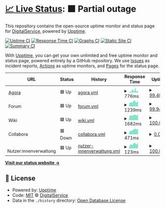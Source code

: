 # [📈 Live Status](https://digitalservice4germany.github.io/agora-uptime): <!--live status--> **🟧 Partial outage**

This repository contains the open-source uptime monitor and status page for [DigitalService](https://digitalservice.bund.de), powered by [Upptime](https://github.com/upptime/upptime).

[![Uptime CI](https://github.com/digitalservice4germany/agora-uptime/workflows/Uptime%20CI/badge.svg)](https://github.com/digitalservice4germany/agora-uptime/actions?query=workflow%3A%22Uptime+CI%22)
[![Response Time CI](https://github.com/digitalservice4germany/agora-uptime/workflows/Response%20Time%20CI/badge.svg)](https://github.com/digitalservice4germany/agora-uptime/actions?query=workflow%3A%22Response+Time+CI%22)
[![Graphs CI](https://github.com/digitalservice4germany/agora-uptime/workflows/Graphs%20CI/badge.svg)](https://github.com/digitalservice4germany/agora-uptime/actions?query=workflow%3A%22Graphs+CI%22)
[![Static Site CI](https://github.com/digitalservice4germany/agora-uptime/workflows/Static%20Site%20CI/badge.svg)](https://github.com/digitalservice4germany/agora-uptime/actions?query=workflow%3A%22Static+Site+CI%22)
[![Summary CI](https://github.com/digitalservice4germany/agora-uptime/workflows/Summary%20CI/badge.svg)](https://github.com/digitalservice4germany/agora-uptime/actions?query=workflow%3A%22Summary+CI%22)

With [Upptime](https://upptime.js.org), you can get your own unlimited and free uptime monitor and status page, powered entirely by a GitHub repository. We use [Issues](https://github.com/digitalservice4germany/agora-uptime/issues) as incident reports, [Actions](https://github.com/digitalservice4germany/agora-uptime/actions) as uptime monitors, and [Pages](https://digitalservice4germany.github.io/agora-uptime) for the status page.

<!--start: status pages-->
<!-- This summary is generated by Upptime (https://github.com/upptime/upptime) -->
<!-- Do not edit this manually, your changes will be overwritten -->
<!-- prettier-ignore -->
| URL | Status | History | Response Time | Uptime |
| --- | ------ | ------- | ------------- | ------ |
| <img alt="" src="https://nutzerinnenverwaltung.agora-oegd.de/auth/resources/72dib/login/agora/img/favicon.ico" height="13"> [Agora](https://agora-oegd.de) | 🟩 Up | [agora.yml](https://github.com/digitalservice4germany/agora-uptime/commits/HEAD/history/agora.yml) | <details><summary><img alt="Response time graph" src="./graphs/agora/response-time-week.png" height="20"> 776ms</summary><br><a href="https://digitalservice4germany.github.io/agora-uptime/history/agora"><img alt="Response time 1425" src="https://img.shields.io/endpoint?url=https%3A%2F%2Fraw.githubusercontent.com%2Fdigitalservice4germany%2Fagora-uptime%2FHEAD%2Fapi%2Fagora%2Fresponse-time.json"></a><br><a href="https://digitalservice4germany.github.io/agora-uptime/history/agora"><img alt="24-hour response time 804" src="https://img.shields.io/endpoint?url=https%3A%2F%2Fraw.githubusercontent.com%2Fdigitalservice4germany%2Fagora-uptime%2FHEAD%2Fapi%2Fagora%2Fresponse-time-day.json"></a><br><a href="https://digitalservice4germany.github.io/agora-uptime/history/agora"><img alt="7-day response time 776" src="https://img.shields.io/endpoint?url=https%3A%2F%2Fraw.githubusercontent.com%2Fdigitalservice4germany%2Fagora-uptime%2FHEAD%2Fapi%2Fagora%2Fresponse-time-week.json"></a><br><a href="https://digitalservice4germany.github.io/agora-uptime/history/agora"><img alt="30-day response time 1425" src="https://img.shields.io/endpoint?url=https%3A%2F%2Fraw.githubusercontent.com%2Fdigitalservice4germany%2Fagora-uptime%2FHEAD%2Fapi%2Fagora%2Fresponse-time-month.json"></a><br><a href="https://digitalservice4germany.github.io/agora-uptime/history/agora"><img alt="1-year response time 1425" src="https://img.shields.io/endpoint?url=https%3A%2F%2Fraw.githubusercontent.com%2Fdigitalservice4germany%2Fagora-uptime%2FHEAD%2Fapi%2Fagora%2Fresponse-time-year.json"></a></details> | <details><summary><a href="https://digitalservice4germany.github.io/agora-uptime/history/agora">99.48%</a></summary><a href="https://digitalservice4germany.github.io/agora-uptime/history/agora"><img alt="All-time uptime 97.90%" src="https://img.shields.io/endpoint?url=https%3A%2F%2Fraw.githubusercontent.com%2Fdigitalservice4germany%2Fagora-uptime%2FHEAD%2Fapi%2Fagora%2Fuptime.json"></a><br><a href="https://digitalservice4germany.github.io/agora-uptime/history/agora"><img alt="24-hour uptime 100.00%" src="https://img.shields.io/endpoint?url=https%3A%2F%2Fraw.githubusercontent.com%2Fdigitalservice4germany%2Fagora-uptime%2FHEAD%2Fapi%2Fagora%2Fuptime-day.json"></a><br><a href="https://digitalservice4germany.github.io/agora-uptime/history/agora"><img alt="7-day uptime 99.48%" src="https://img.shields.io/endpoint?url=https%3A%2F%2Fraw.githubusercontent.com%2Fdigitalservice4germany%2Fagora-uptime%2FHEAD%2Fapi%2Fagora%2Fuptime-week.json"></a><br><a href="https://digitalservice4germany.github.io/agora-uptime/history/agora"><img alt="30-day uptime 97.90%" src="https://img.shields.io/endpoint?url=https%3A%2F%2Fraw.githubusercontent.com%2Fdigitalservice4germany%2Fagora-uptime%2FHEAD%2Fapi%2Fagora%2Fuptime-month.json"></a><br><a href="https://digitalservice4germany.github.io/agora-uptime/history/agora"><img alt="1-year uptime 97.90%" src="https://img.shields.io/endpoint?url=https%3A%2F%2Fraw.githubusercontent.com%2Fdigitalservice4germany%2Fagora-uptime%2FHEAD%2Fapi%2Fagora%2Fuptime-year.json"></a></details>
| <img alt="" src="https://nutzerinnenverwaltung.agora-oegd.de/auth/resources/72dib/login/agora/img/favicon.ico" height="13"> Forum | 🟩 Up | [forum.yml](https://github.com/digitalservice4germany/agora-uptime/commits/HEAD/history/forum.yml) | <details><summary><img alt="Response time graph" src="./graphs/forum/response-time-week.png" height="20"> 1239ms</summary><br><a href="https://digitalservice4germany.github.io/agora-uptime/history/forum"><img alt="Response time 1162" src="https://img.shields.io/endpoint?url=https%3A%2F%2Fraw.githubusercontent.com%2Fdigitalservice4germany%2Fagora-uptime%2FHEAD%2Fapi%2Fforum%2Fresponse-time.json"></a><br><a href="https://digitalservice4germany.github.io/agora-uptime/history/forum"><img alt="24-hour response time 1318" src="https://img.shields.io/endpoint?url=https%3A%2F%2Fraw.githubusercontent.com%2Fdigitalservice4germany%2Fagora-uptime%2FHEAD%2Fapi%2Fforum%2Fresponse-time-day.json"></a><br><a href="https://digitalservice4germany.github.io/agora-uptime/history/forum"><img alt="7-day response time 1239" src="https://img.shields.io/endpoint?url=https%3A%2F%2Fraw.githubusercontent.com%2Fdigitalservice4germany%2Fagora-uptime%2FHEAD%2Fapi%2Fforum%2Fresponse-time-week.json"></a><br><a href="https://digitalservice4germany.github.io/agora-uptime/history/forum"><img alt="30-day response time 1162" src="https://img.shields.io/endpoint?url=https%3A%2F%2Fraw.githubusercontent.com%2Fdigitalservice4germany%2Fagora-uptime%2FHEAD%2Fapi%2Fforum%2Fresponse-time-month.json"></a><br><a href="https://digitalservice4germany.github.io/agora-uptime/history/forum"><img alt="1-year response time 1162" src="https://img.shields.io/endpoint?url=https%3A%2F%2Fraw.githubusercontent.com%2Fdigitalservice4germany%2Fagora-uptime%2FHEAD%2Fapi%2Fforum%2Fresponse-time-year.json"></a></details> | <details><summary><a href="https://digitalservice4germany.github.io/agora-uptime/history/forum">99.94%</a></summary><a href="https://digitalservice4germany.github.io/agora-uptime/history/forum"><img alt="All-time uptime 99.98%" src="https://img.shields.io/endpoint?url=https%3A%2F%2Fraw.githubusercontent.com%2Fdigitalservice4germany%2Fagora-uptime%2FHEAD%2Fapi%2Fforum%2Fuptime.json"></a><br><a href="https://digitalservice4germany.github.io/agora-uptime/history/forum"><img alt="24-hour uptime 100.00%" src="https://img.shields.io/endpoint?url=https%3A%2F%2Fraw.githubusercontent.com%2Fdigitalservice4germany%2Fagora-uptime%2FHEAD%2Fapi%2Fforum%2Fuptime-day.json"></a><br><a href="https://digitalservice4germany.github.io/agora-uptime/history/forum"><img alt="7-day uptime 99.94%" src="https://img.shields.io/endpoint?url=https%3A%2F%2Fraw.githubusercontent.com%2Fdigitalservice4germany%2Fagora-uptime%2FHEAD%2Fapi%2Fforum%2Fuptime-week.json"></a><br><a href="https://digitalservice4germany.github.io/agora-uptime/history/forum"><img alt="30-day uptime 99.98%" src="https://img.shields.io/endpoint?url=https%3A%2F%2Fraw.githubusercontent.com%2Fdigitalservice4germany%2Fagora-uptime%2FHEAD%2Fapi%2Fforum%2Fuptime-month.json"></a><br><a href="https://digitalservice4germany.github.io/agora-uptime/history/forum"><img alt="1-year uptime 99.98%" src="https://img.shields.io/endpoint?url=https%3A%2F%2Fraw.githubusercontent.com%2Fdigitalservice4germany%2Fagora-uptime%2FHEAD%2Fapi%2Fforum%2Fuptime-year.json"></a></details>
| <img alt="" src="https://nutzerinnenverwaltung.agora-oegd.de/auth/resources/72dib/login/agora/img/favicon.ico" height="13"> Wiki | 🟩 Up | [wiki.yml](https://github.com/digitalservice4germany/agora-uptime/commits/HEAD/history/wiki.yml) | <details><summary><img alt="Response time graph" src="./graphs/wiki/response-time-week.png" height="20"> 1682ms</summary><br><a href="https://digitalservice4germany.github.io/agora-uptime/history/wiki"><img alt="Response time 1670" src="https://img.shields.io/endpoint?url=https%3A%2F%2Fraw.githubusercontent.com%2Fdigitalservice4germany%2Fagora-uptime%2FHEAD%2Fapi%2Fwiki%2Fresponse-time.json"></a><br><a href="https://digitalservice4germany.github.io/agora-uptime/history/wiki"><img alt="24-hour response time 1928" src="https://img.shields.io/endpoint?url=https%3A%2F%2Fraw.githubusercontent.com%2Fdigitalservice4germany%2Fagora-uptime%2FHEAD%2Fapi%2Fwiki%2Fresponse-time-day.json"></a><br><a href="https://digitalservice4germany.github.io/agora-uptime/history/wiki"><img alt="7-day response time 1682" src="https://img.shields.io/endpoint?url=https%3A%2F%2Fraw.githubusercontent.com%2Fdigitalservice4germany%2Fagora-uptime%2FHEAD%2Fapi%2Fwiki%2Fresponse-time-week.json"></a><br><a href="https://digitalservice4germany.github.io/agora-uptime/history/wiki"><img alt="30-day response time 1670" src="https://img.shields.io/endpoint?url=https%3A%2F%2Fraw.githubusercontent.com%2Fdigitalservice4germany%2Fagora-uptime%2FHEAD%2Fapi%2Fwiki%2Fresponse-time-month.json"></a><br><a href="https://digitalservice4germany.github.io/agora-uptime/history/wiki"><img alt="1-year response time 1670" src="https://img.shields.io/endpoint?url=https%3A%2F%2Fraw.githubusercontent.com%2Fdigitalservice4germany%2Fagora-uptime%2FHEAD%2Fapi%2Fwiki%2Fresponse-time-year.json"></a></details> | <details><summary><a href="https://digitalservice4germany.github.io/agora-uptime/history/wiki">100.00%</a></summary><a href="https://digitalservice4germany.github.io/agora-uptime/history/wiki"><img alt="All-time uptime 100.00%" src="https://img.shields.io/endpoint?url=https%3A%2F%2Fraw.githubusercontent.com%2Fdigitalservice4germany%2Fagora-uptime%2FHEAD%2Fapi%2Fwiki%2Fuptime.json"></a><br><a href="https://digitalservice4germany.github.io/agora-uptime/history/wiki"><img alt="24-hour uptime 100.00%" src="https://img.shields.io/endpoint?url=https%3A%2F%2Fraw.githubusercontent.com%2Fdigitalservice4germany%2Fagora-uptime%2FHEAD%2Fapi%2Fwiki%2Fuptime-day.json"></a><br><a href="https://digitalservice4germany.github.io/agora-uptime/history/wiki"><img alt="7-day uptime 100.00%" src="https://img.shields.io/endpoint?url=https%3A%2F%2Fraw.githubusercontent.com%2Fdigitalservice4germany%2Fagora-uptime%2FHEAD%2Fapi%2Fwiki%2Fuptime-week.json"></a><br><a href="https://digitalservice4germany.github.io/agora-uptime/history/wiki"><img alt="30-day uptime 100.00%" src="https://img.shields.io/endpoint?url=https%3A%2F%2Fraw.githubusercontent.com%2Fdigitalservice4germany%2Fagora-uptime%2FHEAD%2Fapi%2Fwiki%2Fuptime-month.json"></a><br><a href="https://digitalservice4germany.github.io/agora-uptime/history/wiki"><img alt="1-year uptime 100.00%" src="https://img.shields.io/endpoint?url=https%3A%2F%2Fraw.githubusercontent.com%2Fdigitalservice4germany%2Fagora-uptime%2FHEAD%2Fapi%2Fwiki%2Fuptime-year.json"></a></details>
| <img alt="" src="https://nutzerinnenverwaltung.agora-oegd.de/auth/resources/72dib/login/agora/img/favicon.ico" height="13"> Collabora | 🟥 Down | [collabora.yml](https://github.com/digitalservice4germany/agora-uptime/commits/HEAD/history/collabora.yml) | <details><summary><img alt="Response time graph" src="./graphs/collabora/response-time-week.png" height="20"> 471ms</summary><br><a href="https://digitalservice4germany.github.io/agora-uptime/history/collabora"><img alt="Response time 489" src="https://img.shields.io/endpoint?url=https%3A%2F%2Fraw.githubusercontent.com%2Fdigitalservice4germany%2Fagora-uptime%2FHEAD%2Fapi%2Fcollabora%2Fresponse-time.json"></a><br><a href="https://digitalservice4germany.github.io/agora-uptime/history/collabora"><img alt="24-hour response time 511" src="https://img.shields.io/endpoint?url=https%3A%2F%2Fraw.githubusercontent.com%2Fdigitalservice4germany%2Fagora-uptime%2FHEAD%2Fapi%2Fcollabora%2Fresponse-time-day.json"></a><br><a href="https://digitalservice4germany.github.io/agora-uptime/history/collabora"><img alt="7-day response time 471" src="https://img.shields.io/endpoint?url=https%3A%2F%2Fraw.githubusercontent.com%2Fdigitalservice4germany%2Fagora-uptime%2FHEAD%2Fapi%2Fcollabora%2Fresponse-time-week.json"></a><br><a href="https://digitalservice4germany.github.io/agora-uptime/history/collabora"><img alt="30-day response time 489" src="https://img.shields.io/endpoint?url=https%3A%2F%2Fraw.githubusercontent.com%2Fdigitalservice4germany%2Fagora-uptime%2FHEAD%2Fapi%2Fcollabora%2Fresponse-time-month.json"></a><br><a href="https://digitalservice4germany.github.io/agora-uptime/history/collabora"><img alt="1-year response time 489" src="https://img.shields.io/endpoint?url=https%3A%2F%2Fraw.githubusercontent.com%2Fdigitalservice4germany%2Fagora-uptime%2FHEAD%2Fapi%2Fcollabora%2Fresponse-time-year.json"></a></details> | <details><summary><a href="https://digitalservice4germany.github.io/agora-uptime/history/collabora">0.00%</a></summary><a href="https://digitalservice4germany.github.io/agora-uptime/history/collabora"><img alt="All-time uptime 28.70%" src="https://img.shields.io/endpoint?url=https%3A%2F%2Fraw.githubusercontent.com%2Fdigitalservice4germany%2Fagora-uptime%2FHEAD%2Fapi%2Fcollabora%2Fuptime.json"></a><br><a href="https://digitalservice4germany.github.io/agora-uptime/history/collabora"><img alt="24-hour uptime 0.00%" src="https://img.shields.io/endpoint?url=https%3A%2F%2Fraw.githubusercontent.com%2Fdigitalservice4germany%2Fagora-uptime%2FHEAD%2Fapi%2Fcollabora%2Fuptime-day.json"></a><br><a href="https://digitalservice4germany.github.io/agora-uptime/history/collabora"><img alt="7-day uptime 0.00%" src="https://img.shields.io/endpoint?url=https%3A%2F%2Fraw.githubusercontent.com%2Fdigitalservice4germany%2Fagora-uptime%2FHEAD%2Fapi%2Fcollabora%2Fuptime-week.json"></a><br><a href="https://digitalservice4germany.github.io/agora-uptime/history/collabora"><img alt="30-day uptime 28.70%" src="https://img.shields.io/endpoint?url=https%3A%2F%2Fraw.githubusercontent.com%2Fdigitalservice4germany%2Fagora-uptime%2FHEAD%2Fapi%2Fcollabora%2Fuptime-month.json"></a><br><a href="https://digitalservice4germany.github.io/agora-uptime/history/collabora"><img alt="1-year uptime 28.70%" src="https://img.shields.io/endpoint?url=https%3A%2F%2Fraw.githubusercontent.com%2Fdigitalservice4germany%2Fagora-uptime%2FHEAD%2Fapi%2Fcollabora%2Fuptime-year.json"></a></details>
| <img alt="" src="https://nutzerinnenverwaltung.agora-oegd.de/auth/resources/72dib/login/agora/img/favicon.ico" height="13"> Nutzer:innenverwaltung | 🟩 Up | [nutzer-innenverwaltung.yml](https://github.com/digitalservice4germany/agora-uptime/commits/HEAD/history/nutzer-innenverwaltung.yml) | <details><summary><img alt="Response time graph" src="./graphs/nutzer-innenverwaltung/response-time-week.png" height="20"> 123ms</summary><br><a href="https://digitalservice4germany.github.io/agora-uptime/history/nutzer-innenverwaltung"><img alt="Response time 126" src="https://img.shields.io/endpoint?url=https%3A%2F%2Fraw.githubusercontent.com%2Fdigitalservice4germany%2Fagora-uptime%2FHEAD%2Fapi%2Fnutzer-innenverwaltung%2Fresponse-time.json"></a><br><a href="https://digitalservice4germany.github.io/agora-uptime/history/nutzer-innenverwaltung"><img alt="24-hour response time 146" src="https://img.shields.io/endpoint?url=https%3A%2F%2Fraw.githubusercontent.com%2Fdigitalservice4germany%2Fagora-uptime%2FHEAD%2Fapi%2Fnutzer-innenverwaltung%2Fresponse-time-day.json"></a><br><a href="https://digitalservice4germany.github.io/agora-uptime/history/nutzer-innenverwaltung"><img alt="7-day response time 123" src="https://img.shields.io/endpoint?url=https%3A%2F%2Fraw.githubusercontent.com%2Fdigitalservice4germany%2Fagora-uptime%2FHEAD%2Fapi%2Fnutzer-innenverwaltung%2Fresponse-time-week.json"></a><br><a href="https://digitalservice4germany.github.io/agora-uptime/history/nutzer-innenverwaltung"><img alt="30-day response time 126" src="https://img.shields.io/endpoint?url=https%3A%2F%2Fraw.githubusercontent.com%2Fdigitalservice4germany%2Fagora-uptime%2FHEAD%2Fapi%2Fnutzer-innenverwaltung%2Fresponse-time-month.json"></a><br><a href="https://digitalservice4germany.github.io/agora-uptime/history/nutzer-innenverwaltung"><img alt="1-year response time 126" src="https://img.shields.io/endpoint?url=https%3A%2F%2Fraw.githubusercontent.com%2Fdigitalservice4germany%2Fagora-uptime%2FHEAD%2Fapi%2Fnutzer-innenverwaltung%2Fresponse-time-year.json"></a></details> | <details><summary><a href="https://digitalservice4germany.github.io/agora-uptime/history/nutzer-innenverwaltung">100.00%</a></summary><a href="https://digitalservice4germany.github.io/agora-uptime/history/nutzer-innenverwaltung"><img alt="All-time uptime 100.00%" src="https://img.shields.io/endpoint?url=https%3A%2F%2Fraw.githubusercontent.com%2Fdigitalservice4germany%2Fagora-uptime%2FHEAD%2Fapi%2Fnutzer-innenverwaltung%2Fuptime.json"></a><br><a href="https://digitalservice4germany.github.io/agora-uptime/history/nutzer-innenverwaltung"><img alt="24-hour uptime 100.00%" src="https://img.shields.io/endpoint?url=https%3A%2F%2Fraw.githubusercontent.com%2Fdigitalservice4germany%2Fagora-uptime%2FHEAD%2Fapi%2Fnutzer-innenverwaltung%2Fuptime-day.json"></a><br><a href="https://digitalservice4germany.github.io/agora-uptime/history/nutzer-innenverwaltung"><img alt="7-day uptime 100.00%" src="https://img.shields.io/endpoint?url=https%3A%2F%2Fraw.githubusercontent.com%2Fdigitalservice4germany%2Fagora-uptime%2FHEAD%2Fapi%2Fnutzer-innenverwaltung%2Fuptime-week.json"></a><br><a href="https://digitalservice4germany.github.io/agora-uptime/history/nutzer-innenverwaltung"><img alt="30-day uptime 100.00%" src="https://img.shields.io/endpoint?url=https%3A%2F%2Fraw.githubusercontent.com%2Fdigitalservice4germany%2Fagora-uptime%2FHEAD%2Fapi%2Fnutzer-innenverwaltung%2Fuptime-month.json"></a><br><a href="https://digitalservice4germany.github.io/agora-uptime/history/nutzer-innenverwaltung"><img alt="1-year uptime 100.00%" src="https://img.shields.io/endpoint?url=https%3A%2F%2Fraw.githubusercontent.com%2Fdigitalservice4germany%2Fagora-uptime%2FHEAD%2Fapi%2Fnutzer-innenverwaltung%2Fuptime-year.json"></a></details>

<!--end: status pages-->

[**Visit our status website →**](https://digitalservice4germany.github.io/agora-uptime)

## 📄 License

- Powered by: [Upptime](https://github.com/upptime/upptime)
- Code: [MIT](./LICENSE) © [DigitalService](https://digitalservice.bund.de)
- Data in the `./history` directory: [Open Database License](https://opendatacommons.org/licenses/odbl/1-0/)

